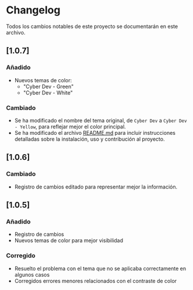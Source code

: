 # Changelog

Todos los cambios notables de este proyecto se documentarán en este archivo.

## [1.0.7]

### Añadido

- Nuevos temas de color:
  - "Cyber Dev - Green"
  - "Cyber Dev - White"

### Cambiado

- Se ha modificado el nombre del tema original, de `Cyber Dev` a `Cyber Dev - Yellow`, para reflejar mejor el color principal.
- Se ha modificado el archivo [README.md](./README.md) para incluir instrucciones detalladas sobre la instalación, uso y contribución al proyecto.


## [1.0.6]

### Cambiado

- Registro de cambios editado para representar mejor la información.

## [1.0.5]

### Añadido

- Registro de cambios
- Nuevos temas de color para mejor visibilidad

### Corregido

- Resuelto el problema con el tema que no se aplicaba correctamente en algunos casos
- Corregidos errores menores relacionados con el contraste de color